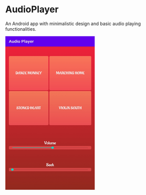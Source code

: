 # AudioPlayer
An Android app with minimalistic design and basic audio playing functionalities.


<img src="AudioPlayerSS.jpg" alt="Audio Player" width="280" height="480"/>
